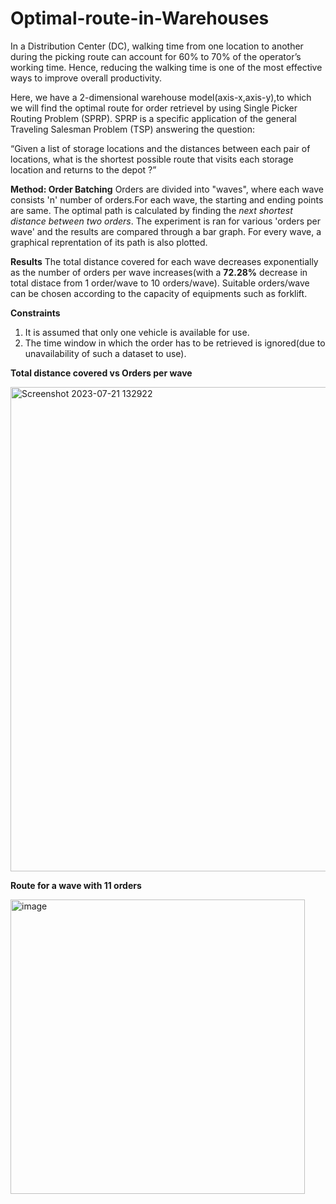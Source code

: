 # Optimal-route-in-Warehouses
In a Distribution Center (DC), walking time from one location to another during the picking route can account for 60% to 70% of the operator’s working time.
Hence, reducing the walking time is one of the most effective ways to improve overall productivity.

Here, we have a 2-dimensional warehouse model(axis-x,axis-y),to which we will find the optimal route for order retrievel by using Single Picker Routing Problem (SPRP).
SPRP is a specific application of the general Traveling Salesman Problem (TSP) answering the question:

“Given a list of storage locations and the distances between each pair of locations, what is the shortest possible route that visits each storage location and returns to the depot ?”

**Method: Order Batching**
Orders are divided into "waves", where each wave consists 'n' number of orders.For each wave, the starting and ending points are same. The optimal path is calculated by finding the _next shortest distance between two orders_. The experiment is ran for various 'orders per wave' and the results are compared through a bar graph.
For every wave, a graphical reprentation of its path is also plotted.

**Results**
The total distance covered for each wave decreases exponentially as the number of orders per wave increases(with a **72.28%** decrease in total distace from 1 order/wave to 10 orders/wave). Suitable orders/wave can be chosen according to the capacity of equipments such as forklift.

**Constraints**
1) It is assumed that only one vehicle is available for use.
2) The time window in which the order has to be retrieved is ignored(due to unavailability of such a dataset to use).

**Total distance covered vs Orders per wave**

<img width="775" alt="Screenshot 2023-07-21 132922" src="https://github.com/RonSheoran123/Optimal-route-in-Warehouses/assets/106268100/f9950521-e52b-493d-9d13-fcb841344f7c">


**Route for a wave with 11 orders**

<img width="471" alt="image" src="https://github.com/RonSheoran123/Optimal-route-in-Warehouses/assets/106268100/ebc6d59a-0d58-42c2-be41-31b2f37bbf9b">
